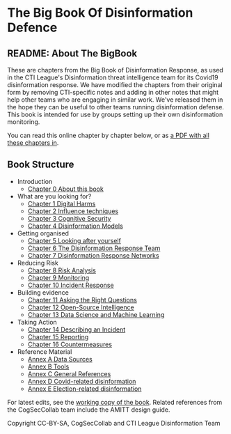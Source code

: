 # The Big Book Of Disinformation Defence

## README: About The BigBook
These are chapters from the Big Book of Disinformation Response, as used in the CTI League's Disinformation threat intelligence team for its Covid19 disinformation response. We have modified the chapters from their original form by removing CTI-specific notes and adding in other notes that might help other teams who are engaging in similar work. We've released them in the hope they can be useful to other teams running disinformation defense.
This book is intended for use by groups setting up their own disinformation monitoring. 

You can read this online chapter by chapter below, or as [a PDF with all these chapters in](BigBookOfDisinfoResponse_AllChapters.pdf). 

## Book Structure

* Introduction
   * [Chapter 0 About this book](C00_about_this_book.pdf)
* What are you looking for? 
   * [Chapter 1 Digital Harms](C01_digital_harms.pdf)
   * [Chapter 2 Influence techniques](C02_influence_techniques.pdf)
   * [Chapter 3 Cognitive Security](C03_cognitive_security.pdf)
   * [Chapter 4 Disinformation Models](C04_disinformation_models.pdf)
* Getting organised
   * [Chapter 5 Looking after yourself](C05_looking_after_yourself.pdf)
   * [Chapter 6 The Disinformation Response Team](C06_response_team.pdf)
   * [Chapter 7 Disinformation Response Networks](C07_response_networks.pdf)
* Reducing Risk
   * [Chapter 8 Risk Analysis](C08_risk_analysis.pdf)
   * [Chapter 9 Monitoring](C09_monitoring.pdf)
   * [Chapter 10 Incident Response](C10_incident_response.pdf)
* Building evidence
   * [Chapter 11 Asking the Right Questions](C11_asking_questions.pdf)
   * [Chapter 12 Open-Source Intelligence](C12_osint.pdf)
   * [Chapter 13 Data Science and Machine Learning](C13_data_science.pdf)
* Taking Action
   * [Chapter 14 Describing an Incident](C14_describing_an_incident.pdf)
   * [Chapter 15 Reporting](C15_reporting.pdf)
   * [Chapter 16 Countermeasures](C16_countermeasures.pdf)
* Reference Material
   * [Annex A Data Sources](CAA_data_sources.pdf)
   * [Annex B Tools](CBB_tools.pdf)
   * [Annex C General References](CCC_general_references.pdf)
   * [Annex D Covid-related disinformation](CDD_covid19_disinformation.pdf)
   * [Annex E Election-related disinformation](CEE_elections.pdf)

For latest edits, see the [working copy of the book](https://drive.google.com/drive/u/0/folders/164PoJDySDez6sr2yvcP6fPodpHifDIi7).  Related references from the CogSecCollab team include the AMITT design guide. 


Copyright CC-BY-SA, CogSecCollab and CTI League Disinformation Team